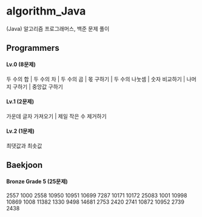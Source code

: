 # algorithm_Java
(Java) 알고리즘 프로그래머스, 백준 문제 풀이
 
 
 
## Programmers
#### Lv.0 (8문제)
두 수의 합 | 두 수의 차 | 두 수의 곱 | 몫 구하기 | 두 수의 나눗셈 | 숫자 비교하기 | 나머지 구하기 | 중앙값 구하기

#### Lv.1 (2문제)
가운데 글자 가져오기 | 제일 작은 수 제거하기

#### Lv.2 (1문제)
최댓값과 최솟값
 
 
 
## Baekjoon
#### Bronze Grade 5 (25문제)
2557 1000 2558 10950 10951 10699 7287 10171 10172 25083 1001 10998 10869 1008 11382 1330 9498 14681 2753 2420 2741 10872 10952 2739 2438
